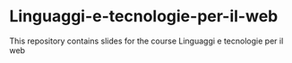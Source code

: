 # Linguaggi-e-tecnologie-per-il-web
This repository contains slides for the course Linguaggi e tecnologie per il web
